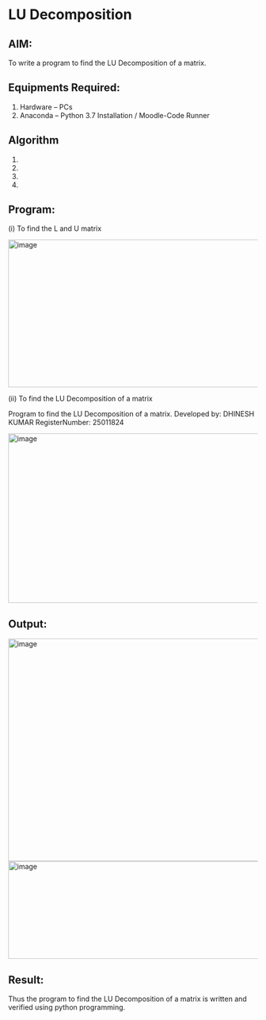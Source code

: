 # LU Decomposition 

## AIM:
To write a program to find the LU Decomposition of a matrix.

## Equipments Required:
1. Hardware – PCs
2. Anaconda – Python 3.7 Installation / Moodle-Code Runner

## Algorithm
1. 
2. 
3. 
4. 

## Program:
(i) To find the L and U matrix

<img width="752" height="298" alt="image" src="https://github.com/user-attachments/assets/977ef009-afef-4b97-a238-6aecbfccb992" />

(ii) To find the LU Decomposition of a matrix


Program to find the LU Decomposition of a matrix.
Developed by: DHINESH KUMAR
RegisterNumber: 25011824

<img width="583" height="342" alt="image" src="https://github.com/user-attachments/assets/bec5a5ea-a419-481d-afec-f5dbc635f2ea" />



## Output:
<img width="1196" height="449" alt="image" src="https://github.com/user-attachments/assets/16b6f24c-276c-4477-b2b4-55d3918b87c0" />
<img width="1193" height="197" alt="image" src="https://github.com/user-attachments/assets/954106fe-c813-44aa-8919-b49e63358b66" />




## Result:
Thus the program to find the LU Decomposition of a matrix is written and verified using python programming.

